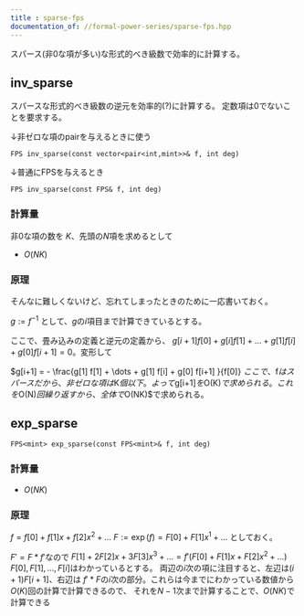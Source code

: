 ```yaml
---
title : sparse-fps
documentation_of: //formal-power-series/sparse-fps.hpp
---
```


スパース(非0な項が多い)な形式的べき級数で効率的に計算する。

## inv_sparse
スパースな形式的べき級数の逆元を効率的(?)に計算する。
定数項は0でないことを要求する。

↓非ゼロな項のpairを与えるときに使う

```
FPS inv_sparse(const vector<pair<int,mint>>& f, int deg) 
```

↓普通にFPSを与えるとき

```
FPS inv_sparse(const FPS& f, int deg) 
```

### 計算量
非0な項の数を $K$、先頭の$N$項を求めるとして
- $O(NK)$

### 原理
そんなに難しくないけど、忘れてしまったときのために一応書いておく。

$g := f^{-1}$ として、$g$の$i$項目まで計算できているとする。

ここで、畳み込みの定義と逆元の定義から、
$g[i+1]f[0] + g[i] f[1] + \dots + g[1] f[i] + g[0] f[i+1] = 0$。変形して

$g[i+1] =  - \frac{g[1] f[1] + \dots + g[1] f[i] + g[0] f[i+1] }{f[0]} $　ここで、$f$はスパースだから、非ゼロな項は$K$個以下。よって$g[i+1]$を$O(K)$で求められる。これを$O(N)$回繰り返すから、全体で$O(NK)$で求められる。


## exp_sparse


```
FPS<mint> exp_sparse(const FPS<mint>& f, int deg) 
```


### 計算量

- $O(NK)$


### 原理

$f = f[0] + f[1] x + f[2] x^2 + \dots$
$F := \exp(f) = F[0] + F[1] x^1 + \dots$ 
としておく。

$F' = F * f'$なので
$F[1] + 2F[2] x + 3F[3] x^3 + \dots = f'(F[0] + F[1] x + F[2] x^2 + \dots)$
$F[0], F[1], \dots , F[i]$はわかっているとする。
両辺の$i$次の項に注目すると、左辺は$(i+1)F[i+1]$、右辺は $f' * F$の$i$次の部分。これらは今までにわかっている数値から$O(K)$回の計算で計算できるので、
それを$N-1$次まで計算することで、$O(NK)$で計算できる


